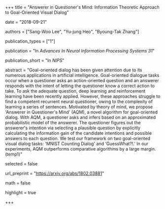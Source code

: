 +++
title = "Answerer in Questioner's Mind: Information Theoretic Approach to Goal-Oriented Visual Dialog"

date = "2018-09-21"

authors = ["Sang-Woo Lee", "Yu-jung Heo", "Byoung-Tak Zhang"]

publication_types = ["1"]

publication = "In *Advances In Neural Information Processing Systems 31*"

publication_short = "In *NIPS*"

abstract = "Goal-oriented dialog has been given attention due to its numerous applications in artificial intelligence. Goal-oriented dialogue tasks occur when a questioner asks an action-oriented question and an answerer responds with the intent of letting the questioner know a correct action to take. To ask the adequate question, deep learning and reinforcement learning have been recently applied. However, these approaches struggle to find a competent recurrent neural questioner, owing to the complexity of learning a series of sentences. Motivated by theory of mind, we propose 'Answerer in Questioner's Mind' (AQM), a novel algorithm for goal-oriented dialog. With AQM, a questioner asks and infers based on an approximated probabilistic model of the answerer. The questioner figures out the answerer's intention via selecting a plausible question by explicitly calculating the information gain of the candidate intentions and possible answers to each question. We test our framework on two goal-oriented visual dialog tasks: 'MNIST Counting Dialog' and 'GuessWhat?!.' In our experiments, AQM outperforms comparative algorithms by a large margin. (temp1)"

selected = false

url_preprint = "https://arxiv.org/abs/1802.03881"

math = false

highlight = true


+++

